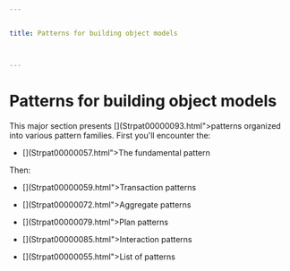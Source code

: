 ```yaml
---


title: Patterns for building object models



---
```


# Patterns for building object models 

<p>This major section presents [](Strpat00000093.html">patterns</a> organized into
various pattern families. First you'll encounter the: </p>

* [](Strpat00000057.html">The fundamental pattern</a></li>

<p>Then: </p>

* [](Strpat00000059.html">Transaction patterns</a></li>

* [](Strpat00000072.html">Aggregate patterns</a></li>

* [](Strpat00000079.html">Plan patterns</a></li>

* [](Strpat00000085.html">Interaction patterns</a></li>

* [](Strpat00000055.html">List of patterns</a></li>


